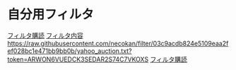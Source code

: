 # 自分用フィルタ
[フィルタ購読](https://subscribe.adblockplus.org/?location=https://raw.githubusercontent.com/necokan/filter/main/yahoo_auction.txt&title=ヤフオク) 
[フィルタ内容](https://raw.githubusercontent.com/necokan/filter/main/yahoo_auction.txt)
https://raw.githubusercontent.com/necokan/filter/03c9acdb824e5109eaa2fef028bc1e471bb9bb0b/yahoo_auction.txt?token=ARWON6VUEDCK3SEDAR2S74C7VKOXS
[フィルタ購読](https://subscribe.adblockplus.org/?location=https://raw.githubusercontent.com/necokan/filter/03c9acdb824e5109eaa2fef028bc1e471bb9bb0b/yahoo_auction.txt?token=ARWON6VUEDCK3SEDAR2S74C7VKOXS&title=ヤフオク) 
